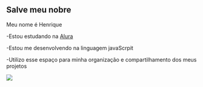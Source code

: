 ## Salve meu nobre  

Meu nome é Henrique

-Estou estudando na [Alura](https://www.alura.com.br)

-Estou me desenvolvendo na linguagem javaScrpit

-Utilizo esse espaço para minha organização e compartilhamento dos meus projetos

![](https://media1.tenor.com/m/0RRzrR7xGj4AAAAd/you-are-my-sunshine-lebron-james.gif)

